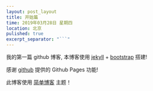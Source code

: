 ```yaml
---
layout: post_layout
title: 开始篇
time: 2019年03月28日 星期四
location: 北京
pulished: true
excerpt_separator: "```"
---
```


我的第一篇 github 博客, 本博客使用 [jekyll](http://jekyll.bootcss.com/) + [bootstrap](http://v3.bootcss.com) 搭建!

感谢 [github](https://github.com) 提供的 Github Pages 功能!

此博客使用 [简单博客](http://jekyllthemes.org/themes/easy-pure-blog/) 主题！
